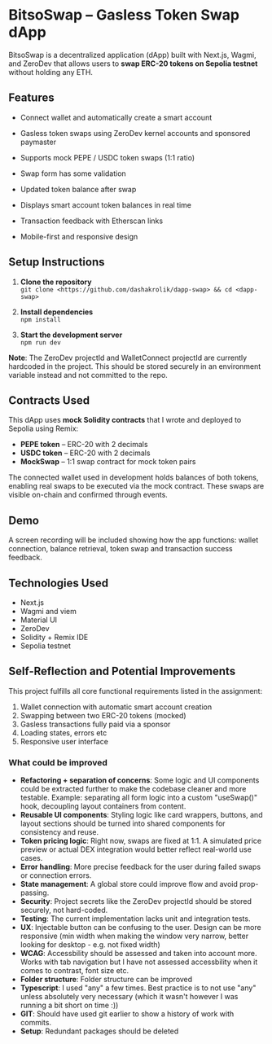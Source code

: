 # BitsoSwap – Gasless Token Swap dApp

BitsoSwap is a decentralized application (dApp) built with Next.js, Wagmi, and ZeroDev that allows users to **swap ERC-20 tokens on Sepolia testnet** without holding any ETH. 

## Features

- Connect wallet and automatically create a smart account
- Gasless token swaps using ZeroDev kernel accounts and sponsored paymaster
- Supports mock PEPE / USDC token swaps (1:1 ratio)
- Swap form has some validation
- Updated token balance after swap
- Displays smart account token balances in real time
- Transaction feedback with Etherscan links

- Mobile-first and responsive design

## Setup Instructions

1. **Clone the repository**  
   `git clone <https://github.com/dashakrolik/dapp-swap> && cd <dapp-swap>`

2. **Install dependencies**  
   `npm install`

3. **Start the development server**  
   `npm run dev`

**Note**: The ZeroDev projectId and WalletConnect projectId are currently hardcoded in the project. This should be stored securely in an environment variable instead and not committed to the repo. 

## Contracts Used

This dApp uses **mock Solidity contracts** that I wrote and deployed to Sepolia using Remix:

- **PEPE token** – ERC-20 with 2 decimals
- **USDC token** – ERC-20 with 2 decimals
- **MockSwap** – 1:1 swap contract for mock token pairs

The connected wallet used in development holds balances of both tokens, enabling real swaps to be executed via the mock contract. These swaps are visible on-chain and confirmed through events.

## Demo

A screen recording will be included showing how the app functions: wallet connection, balance retrieval, token swap and transaction success feedback.

## Technologies Used

- Next.js
- Wagmi and viem
- Material UI
- ZeroDev
- Solidity + Remix IDE
- Sepolia testnet

## Self-Reflection and Potential Improvements

This project fulfills all core functional requirements listed in the assignment:

1. Wallet connection with automatic smart account creation  
2. Swapping between two ERC-20 tokens (mocked)  
3. Gasless transactions fully paid via a sponsor  
4. Loading states, errors etc
5. Responsive user interface

### What could be improved

- **Refactoring + separation of concerns**: Some logic and UI components could be extracted further to make the codebase cleaner and more testable. Example: separating all form logic into a custom "useSwap()" hook, decoupling layout containers from content.
- **Reusable UI components**: Styling logic like card wrappers, buttons, and layout sections should be turned into shared components for consistency and reuse.
- **Token pricing logic**: Right now, swaps are fixed at 1:1. A simulated price preview or actual DEX integration would better reflect real-world use cases.
- **Error handling**: More precise feedback for the user during failed swaps or connection errors.
- **State management**: A global store could improve flow and avoid prop-passing.
- **Security**: Project secrets like the ZeroDev projectId should be stored securely, not hard-coded.
- **Testing**: The current implementation lacks unit and integration tests. 
- **UX**: Injectable button can be confusing to the user. Design can be more responsive (min width when making the window very narrow, better looking for desktop - e.g. not fixed width)
- **WCAG**: Accessbility should be assessed and taken into account more. Works with tab navigation but I have not assessed accessbility when it comes to contrast, font size etc.
- **Folder structure**: Folder structure can be improved
- **Typescript**: I used "any" a few times. Best practice is to not use "any" unless absolutely very necessary (which it wasn't however I was running a bit short on time :))
- **GIT**: Should have used git earlier to show a history of work with commits.
- **Setup**: Redundant packages should be deleted